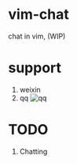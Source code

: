 # vim-chat
chat in vim, (WIP)

# support
1. weixin
2. qq
![qq](https://raw.githubusercontent.com/wsdjeg/DotFiles/master/pic/Vim-QQ.png)

# TODO
1. Chatting
